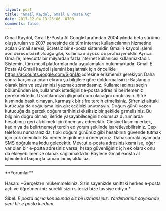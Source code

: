 ```yaml
---
layout: post
title: "Gmail Kaydol, Gmail E Posta Aç"
date: 2017-12-04 13:25:06 -0700
comments: false
---
```


Gmail Kaydol, Gmail E-Posta Al
	Google tarafından 2004 yılında beta sürümü oluşturulan ve 2007 senesinde de tüm internet kullanıcılarının hizmetine açılan Gmail servisi, ücretsiz bir e-posta sistemidir. Gmail’e kaydol işlemi son derece basit olduğu gibi, kullanıcı arayüzü de profesyoneldir. Ayrıca Gmail’e, mevcutta bir milyardan fazla internet kullanıcısı kullanmaktadır. Sistemin, tüm mobil platformlarında uygulamaları bulunmaktadır.
	Gmail E Posta Al
	Gmail kaydol işlemini başlatmak için öncelikle https://accounts.google.com/SignUp adresine erişmemiz gerekiyor. Daha sonra karşınıza çıkan ekranı şu bilgilere göre doldurmalısınız:
Başlangıç olarak isim ve soyisminizi yazmak zorundasınız.
Kullanıcı adınızı seçin bölümünden ise, kullanmak istediğiniz e-posta adresini belirlemeniz gerekmektedir. Uzantılarınızın @gmail.com olacağını unutmayın.
Şifre kısmında basit olmayan, karmaşık bir şifre tercih etmelisiniz. Şifrenizi alttaki kutucuğa da doğrulama için gireceğinizi unutmayın.
Doğum günü yazan kutucuğa da gerçek doğum tarihinizi eksiksiz bir şekilde girmelisiniz. Bu bilginin doğru olması, ileride yaşayabileceğiniz olumsuz durumlarda hesabınızı geri alabilmek için önem arz edecektir.
Cinsiyet kısmını erkek, kadın ya da belirtmemeyi tercih ediyorum şeklinde işaretleyebilirsiniz.
Cep telefonu numaranız da, tıpkı doğum gününüz gibi hesabınızı güvende tutmak için çok önemlidir. Bu nedenle girilmesini öneriyoruz. Daha sonraki aşamada SMS doğrulama kodu gelecektir.
Mevcut e-posta adresiniz kısmı ise, eğer var olan bir e-posta adresiniz varsa, hesap güvenliğiniz için ek olarak onu da ekleyebilmenize olanak sağlamaktadır.
Böylece Gmail eposta al işlemlerini başarıyla tamamlamış oldunuz. 

<hr>
**Yorumlar**<br/><br/>
Hasan: *Gerçekten mükemmelsiniz. Sizin sayenizde sınıftaki herkes e-posta açtı ve öğretmenimiz sürekli sizin sitenizi bize tavsiye ediyor.*

Sibel: *E posta açma konusunda siz bir uzmansınız. Yardımlarınız sayesinde yeni bir e posta kurdum.*
